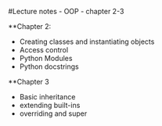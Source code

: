 #Lecture notes - OOP - chapter 2-3

**Chapter 2:
- Creating classes and instantiating objects
- Access control
- Python Modules
- Python docstrings

**Chapter 3
- Basic inheritance
- extending built-ins
- overriding and super
